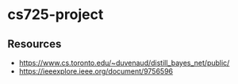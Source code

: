 # cs725-project

## Resources
* https://www.cs.toronto.edu/~duvenaud/distill_bayes_net/public/
* https://ieeexplore.ieee.org/document/9756596 
